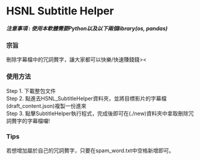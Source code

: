 # HSNL Subtitle Helper
***注意事項 : 使用本軟體需要Python以及以下兩個library(os, pandas)***

### 宗旨
刪除字幕檔中的冗詞贅字，讓大家都可以快樂/快速賺錢錢><

### 使用方法
Step 1. 下載整包文件  
Step 2. 點進去HSNL_SubtitleHelper資料夾，並將目標影片的字幕檔(draft_content.json)複製一份進來  
Step 3. 點擊SubtitleHelper執行程式，完成後即可在(./new)資料夾中拿取刪除冗詞贅字的字幕檔囉!  

### Tips
若想增加屬於自己的冗詞贅字，只要在spam_word.txt中空格新增即可。
